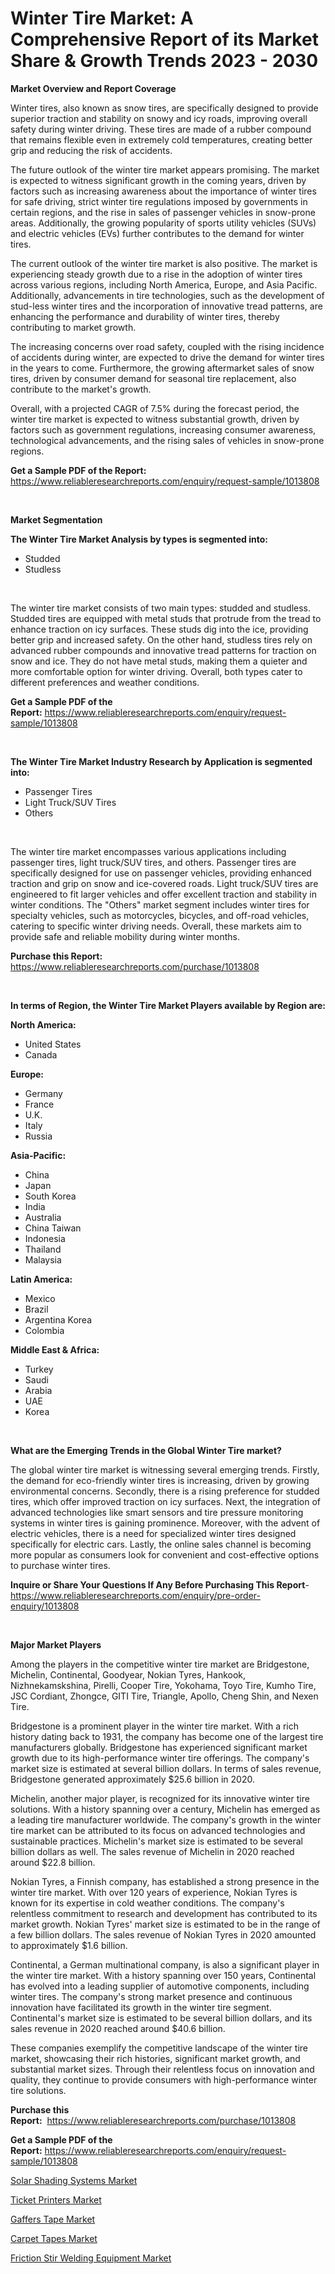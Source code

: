 <p><h1>Winter Tire Market: A Comprehensive Report of its Market Share & Growth Trends 2023 - 2030</h1></p><p><strong>Market Overview and Report Coverage</strong></p>
<p><p>Winter tires, also known as snow tires, are specifically designed to provide superior traction and stability on snowy and icy roads, improving overall safety during winter driving. These tires are made of a rubber compound that remains flexible even in extremely cold temperatures, creating better grip and reducing the risk of accidents.</p><p>The future outlook of the winter tire market appears promising. The market is expected to witness significant growth in the coming years, driven by factors such as increasing awareness about the importance of winter tires for safe driving, strict winter tire regulations imposed by governments in certain regions, and the rise in sales of passenger vehicles in snow-prone areas. Additionally, the growing popularity of sports utility vehicles (SUVs) and electric vehicles (EVs) further contributes to the demand for winter tires.</p><p>The current outlook of the winter tire market is also positive. The market is experiencing steady growth due to a rise in the adoption of winter tires across various regions, including North America, Europe, and Asia Pacific. Additionally, advancements in tire technologies, such as the development of stud-less winter tires and the incorporation of innovative tread patterns, are enhancing the performance and durability of winter tires, thereby contributing to market growth.</p><p>The increasing concerns over road safety, coupled with the rising incidence of accidents during winter, are expected to drive the demand for winter tires in the years to come. Furthermore, the growing aftermarket sales of snow tires, driven by consumer demand for seasonal tire replacement, also contribute to the market's growth.</p><p>Overall, with a projected CAGR of 7.5% during the forecast period, the winter tire market is expected to witness substantial growth, driven by factors such as government regulations, increasing consumer awareness, technological advancements, and the rising sales of vehicles in snow-prone regions.</p></p>
<p><strong>Get a Sample PDF of the Report:</strong> <a href="https://www.reliableresearchreports.com/enquiry/request-sample/1013808">https://www.reliableresearchreports.com/enquiry/request-sample/1013808</a></p>
<p>&nbsp;</p>
<p><strong>Market Segmentation</strong></p>
<p><strong>The Winter Tire Market Analysis by types is segmented into:</strong></p>
<p><ul><li>Studded</li><li>Studless</li></ul></p>
<p>&nbsp;</p>
<p><p>The winter tire market consists of two main types: studded and studless. Studded tires are equipped with metal studs that protrude from the tread to enhance traction on icy surfaces. These studs dig into the ice, providing better grip and increased safety. On the other hand, studless tires rely on advanced rubber compounds and innovative tread patterns for traction on snow and ice. They do not have metal studs, making them a quieter and more comfortable option for winter driving. Overall, both types cater to different preferences and weather conditions.</p></p>
<p><strong>Get a Sample PDF of the Report:</strong>&nbsp;<a href="https://www.reliableresearchreports.com/enquiry/request-sample/1013808">https://www.reliableresearchreports.com/enquiry/request-sample/1013808</a></p>
<p>&nbsp;</p>
<p><strong>The Winter Tire Market Industry Research by Application is segmented into:</strong></p>
<p><ul><li>Passenger Tires</li><li>Light Truck/SUV Tires</li><li>Others</li></ul></p>
<p>&nbsp;</p>
<p><p>The winter tire market encompasses various applications including passenger tires, light truck/SUV tires, and others. Passenger tires are specifically designed for use on passenger vehicles, providing enhanced traction and grip on snow and ice-covered roads. Light truck/SUV tires are engineered to fit larger vehicles and offer excellent traction and stability in winter conditions. The "Others" market segment includes winter tires for specialty vehicles, such as motorcycles, bicycles, and off-road vehicles, catering to specific winter driving needs. Overall, these markets aim to provide safe and reliable mobility during winter months.</p></p>
<p><strong>Purchase this Report:</strong>&nbsp; <a href="https://www.reliableresearchreports.com/purchase/1013808">https://www.reliableresearchreports.com/purchase/1013808</a></p>
<p>&nbsp;</p>
<p><strong>In terms of Region, the Winter Tire Market Players available by Region are:</strong></p>
<p>
    <p> <strong> North America: </strong>
        <ul>
            <li>United States</li>
            <li>Canada</li>
        </ul>
        </p> 
    <p> <strong> Europe: </strong>
        <ul>
            <li>Germany</li>
            <li>France</li>
            <li>U.K.</li>
            <li>Italy</li>
            <li>Russia</li>
        </ul>
        </p> 
    <p> <strong> Asia-Pacific: </strong>
        <ul>
            <li>China</li>
            <li>Japan</li>
            <li>South Korea</li>
            <li>India</li>
            <li>Australia</li>
            <li>China Taiwan</li>
            <li>Indonesia</li>
            <li>Thailand</li>
            <li>Malaysia</li>
        </ul>
        </p> 
    <p> <strong> Latin America: </strong>
        <ul>
            <li>Mexico</li>
            <li>Brazil</li>
            <li>Argentina Korea</li>
            <li>Colombia</li>
        </ul>
        </p> 
    <p> <strong> Middle East & Africa: </strong>
        <ul>
            <li>Turkey</li>
            <li>Saudi</li>
            <li>Arabia</li>
            <li>UAE</li>
            <li>Korea</li>
        </ul>
    </p>
    </p>
<p>&nbsp;</p>
<p><strong>What are the Emerging Trends in the Global Winter Tire market?</strong></p>
<p><p>The global winter tire market is witnessing several emerging trends. Firstly, the demand for eco-friendly winter tires is increasing, driven by growing environmental concerns. Secondly, there is a rising preference for studded tires, which offer improved traction on icy surfaces. Next, the integration of advanced technologies like smart sensors and tire pressure monitoring systems in winter tires is gaining prominence. Moreover, with the advent of electric vehicles, there is a need for specialized winter tires designed specifically for electric cars. Lastly, the online sales channel is becoming more popular as consumers look for convenient and cost-effective options to purchase winter tires.</p></p>
<p><strong>Inquire or Share Your Questions If Any Before Purchasing This Report</strong>- <a href="https://www.reliableresearchreports.com/enquiry/pre-order-enquiry/1013808">https://www.reliableresearchreports.com/enquiry/pre-order-enquiry/1013808</a></p>
<p>&nbsp;</p>
<p><strong>Major Market Players</strong></p>
<p><p>Among the players in the competitive winter tire market are Bridgestone, Michelin, Continental, Goodyear, Nokian Tyres, Hankook, Nizhnekamskshina, Pirelli, Cooper Tire, Yokohama, Toyo Tire, Kumho Tire, JSC Cordiant, Zhongce, GITI Tire, Triangle, Apollo, Cheng Shin, and Nexen Tire.</p><p>Bridgestone is a prominent player in the winter tire market. With a rich history dating back to 1931, the company has become one of the largest tire manufacturers globally. Bridgestone has experienced significant market growth due to its high-performance winter tire offerings. The company's market size is estimated at several billion dollars. In terms of sales revenue, Bridgestone generated approximately $25.6 billion in 2020.</p><p>Michelin, another major player, is recognized for its innovative winter tire solutions. With a history spanning over a century, Michelin has emerged as a leading tire manufacturer worldwide. The company's growth in the winter tire market can be attributed to its focus on advanced technologies and sustainable practices. Michelin's market size is estimated to be several billion dollars as well. The sales revenue of Michelin in 2020 reached around $22.8 billion.</p><p>Nokian Tyres, a Finnish company, has established a strong presence in the winter tire market. With over 120 years of experience, Nokian Tyres is known for its expertise in cold weather conditions. The company's relentless commitment to research and development has contributed to its market growth. Nokian Tyres' market size is estimated to be in the range of a few billion dollars. The sales revenue of Nokian Tyres in 2020 amounted to approximately $1.6 billion.</p><p>Continental, a German multinational company, is also a significant player in the winter tire market. With a history spanning over 150 years, Continental has evolved into a leading supplier of automotive components, including winter tires. The company's strong market presence and continuous innovation have facilitated its growth in the winter tire segment. Continental's market size is estimated to be several billion dollars, and its sales revenue in 2020 reached around $40.6 billion.</p><p>These companies exemplify the competitive landscape of the winter tire market, showcasing their rich histories, significant market growth, and substantial market sizes. Through their relentless focus on innovation and quality, they continue to provide consumers with high-performance winter tire solutions.</p></p>
<p><strong>Purchase this Report:</strong>&nbsp;&nbsp;<a href="https://www.reliableresearchreports.com/purchase/1013808">https://www.reliableresearchreports.com/purchase/1013808</a></p>
<p></p>
<p><strong>Get a Sample PDF of the Report:</strong>&nbsp;<a href="https://www.reliableresearchreports.com/enquiry/request-sample/1013808">https://www.reliableresearchreports.com/enquiry/request-sample/1013808</a></p>
<p><p><a href="https://www.linkedin.com/pulse/solar-shading-systems-market-insights-players-forecast-6w6je/">Solar Shading Systems Market</a></p><p><a href="https://www.linkedin.com/pulse/ticket-printers-market-challenges-opportunities-growth-kxepe/">Ticket Printers Market</a></p><p><a href="https://medium.com/@mikebauch2013/analyzing-gaffers-tape-market-global-industry-perspective-and-forecast-2023-to-2030-83d88ce3acb9">Gaffers Tape Market</a></p><p><a href="https://medium.com/@raygrimes1999/carpet-tapes-market-analysis-and-sze-forecasted-for-period-from-2023-to-2030-983f1e5790bb">Carpet Tapes Market</a></p><p><a href="https://www.linkedin.com/pulse/friction-stir-welding-equipment-market-size-share-amp-trends-rtije/">Friction Stir Welding Equipment Market</a></p></p>